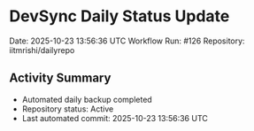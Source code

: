 # DevSync Daily Status Update
Date: 2025-10-23 13:56:36 UTC
Workflow Run: #126
Repository: iitmrishi/dailyrepo

## Activity Summary
- Automated daily backup completed
- Repository status: Active
- Last automated commit: 2025-10-23 13:56:36 UTC
